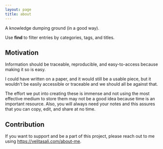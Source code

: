```yaml
---
layout: page
title: about
---
```


A knowledge dumping ground (in a good way). 

Use **find** to filter entries by categories, tags, and titles.

## Motivation

Information should be traceable, reproducible, and easy-to-access because making it so is easy.

I could have written on a paper, and it would still be a usable piece, but it wouldn't be easily accessible or traceable and we should all be against that.

The effort we put into creating these is immense and not using the most effective medium to store them may not be a good idea because time is an important resource. Also, you will always need your notes and this assures that you can copy, edit, and share at no time.

## Contribution

If you want to support and be a part of this project, please reach out to me using <https://velitasali.com/about-me>.




